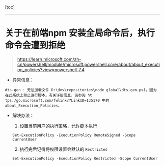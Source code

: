 [toc]

---

# 关于在前端npm 安装全局命令后，执行命令会遭到拒绝

> https://learn.microsoft.com/zh-cn/powershell/module/microsoft.powershell.core/about/about_execution_policies?view=powershell-7.4

- 异常信息：

```shell
dts-gen : 无法加载文件 D:\dev\repositories\node_global\dts-gen.ps1，因为在此系统上禁止运行脚本。有关详细信息，请参阅 ht
tps:/go.microsoft.com/fwlink/?LinkID=135170 中的 about_Execution_Policies。
```

- 解决办法：
  1. 设置当前用户的执行策略，允许脚本执行
    ```shell
  Set-ExecutionPolicy -ExecutionPolicy RemoteSigned -Scope CurrentUser
    ```
  2. 执行完后记得将权限设置会默认的 `Restricted`

    ```shell
	Set-ExecutionPolicy -ExecutionPolicy Restricted -Scope CurrentUser
    ```

